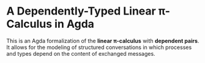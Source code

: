 # A Dependently-Typed Linear π-Calculus in Agda

This is an Agda formalization of the **linear π-calculus** with
**dependent pairs**. It allows for the modeling of structured
conversations in which processes and types depend on the content of
exchanged messages.
